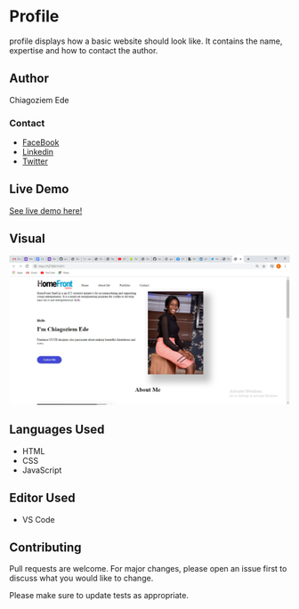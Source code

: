 # Profile
profile displays how a basic website should look like. It contains the name, expertise and how to contact the author.

## Author
Chiagoziem Ede

### Contact
* [FaceBook](https://web.facebook.com/chiagoziem.ede/)
* [Linkedin](https://www.linkedin.com/in/chiagoziem-ede-5152a4175/)
* [Twitter](https://twitter.com/elotachukwu)

## Live Demo
[See live demo here!](https://raw.githack.com/Elotachukwu/profile/main/index.html)

## Visual
![](./access/images/screenshot.png)

## Languages Used
* HTML
* CSS
* JavaScript

## Editor Used
* VS Code

## Contributing
Pull requests are welcome. For major changes, please open an issue first to discuss what you would like to change.

Please make sure to update tests as appropriate.